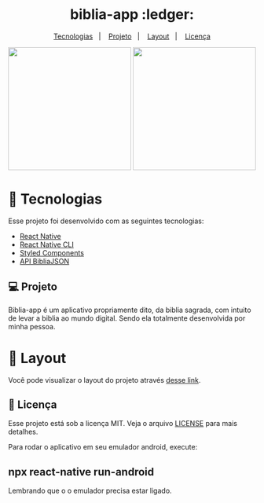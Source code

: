 <h1 align="center">
    biblia-app :ledger:
</h1>

<p align="center">
  <a href="#tecnologias">Tecnologias</a>&nbsp;&nbsp;&nbsp;|&nbsp;&nbsp;&nbsp;
  <a href="#-projeto">Projeto</a>&nbsp;&nbsp;&nbsp;|&nbsp;&nbsp;&nbsp;
  <a href="#-layout">Layout</a>&nbsp;&nbsp;&nbsp;|&nbsp;&nbsp;&nbsp;
  <a href="#memo-licença">Licença</a>
</p>

<p align="center">
  <img src="https://user-images.githubusercontent.com/67429807/91333594-2767fa80-e7a4-11ea-9628-0633137e11df.png" width="250" />
  <img src="https://user-images.githubusercontent.com/67429807/91333740-5da57a00-e7a4-11ea-90fb-d9b0c4cd4ccd.png" width="250" />
</p>


<h1 id="tecnologias"> 🚀 Tecnologias</h1>

Esse projeto foi desenvolvido com as seguintes tecnologias:

- [React Native ](https://nodejs.org/en/)
- [React Native CLI](https://github.com/react-native-community/cli)
- [Styled Components](https://styled-components.com/)
- [API BibliaJSON](https://github.com/thiagobodruk/biblia)

## 💻 Projeto

Biblia-app é um aplicativo propriamente dito, da biblia sagrada, com intuito de levar a biblia ao mundo digital. Sendo ela totalmente desenvolvida por minha pessoa.   

<h1>🔖 Layout</h1>

Você pode visualizar o layout do projeto através [desse link](https://www.figma.com/file/7dhGkQ5Ry5lDlJp2MZlDux/Untitled?node-id=0%3A1).

## :memo: Licença

Esse projeto está sob a licença MIT. Veja o arquivo [LICENSE](LICENSE.md) para mais detalhes.


Para rodar o aplicativo em seu emulador android, execute:

<h2> npx react-native run-android </h2>

Lembrando que o o emulador precisa estar ligado.
